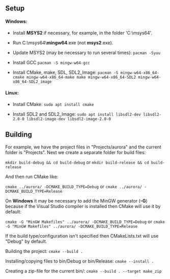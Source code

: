 
## Setup
#### Windows:
- Install **MSYS2** if necessary, for example, in the folder 'C:\msys64'. 
- Run C:\msys64\\**mingw64**.exe (not **msys2**.exe).
- Update MSYS2 (may be necessary to run several times):
`pacman -Syuu`

- Install GCC
`pacman -S mingw-w64-gcc`

- Install CMake, make, SDL, SDL2_Image:
`pacman -S mingw-w64-x86_64-cmake mingw-w64-x86_64-make make mingw-w64-x86_64-SDL2 mingw-w64-x86_64-SDL2_image`

#### Linux:

- Install CMake:
`sudo apt install cmake`

- Install SDL2 and SDL2_Image:
`sudo apt install libsdl2-dev libsdl2-2.0-0 libsdl2-image-dev libsdl2-image-2.0-0`

## Building

For example, we have the project files in "Projects/aurora" and the current folder is "Projects". 
Next we create a separate folder for build files:

`mkdir build-debug && cd build-debug`
or
`mkdir build-release && cd build-release`

And then run CMake like:

`cmake ../aurora/ -DCMAKE_BUILD_TYPE=Debug`
or
`cmake ../aurora/ -DCMAKE_BUILD_TYPE=Release`

On **Windows** it may be necessary to add the MinGW generator (**-G**) because if the Visual Studio compiler is installed then CMake will use it by default:

`cmake -G "MinGW Makefiles" ../aurora/ -DCMAKE_BUILD_TYPE=Debug`
or
`cmake -G "MinGW Makefiles" ../aurora/ -DCMAKE_BUILD_TYPE=Release`

If the build type/configuration isn't specified then CMakeLists.txt will use "Debug" by default.

Building the project:
`cmake --build .`

Installing/copying files to bin/Debug or bin/Release:
`cmake --install .`

Creating a zip-file for the current bin/<Config>:
`cmake --build . --target make_zip`
